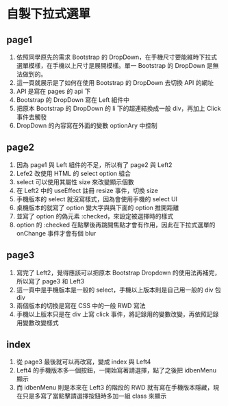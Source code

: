 # 自製下拉式選單
## page1
1. 依照同學原先的需求 Bootstrap 的 DropDown，在手機尺寸要能維時下拉式選單模樣，在手機以上尺寸是展開模樣。單一 Bootstrap 的 DropDown 是無法做到的。
2. 這一頁就展示是了如何在使用 Bootstrap 的 DropDown 去切換 API 的網址
3. API 是寫在 pages 的 api 下
4. Bootstrap 的 DropDown 寫在 Left 組件中
5. 把原本 Bootstrap 的 DropDown 的 li 下的超連結換成一般 div，再加上 Click 事件去觸發
6. DropDown 的內容寫在外面的變數 optionAry 中控制
## page2
1. 因為 page1 與 Left 組件的不足，所以有了 page2 與 Left2
2. Lefe2 改使用 HTML 的 select option 組合
3. select 可以使用其屬性 size 來改變顯示個數
4. 在 Left2 中的 useEffect 註冊 resize 事件，切換 size
5. 手機版本的 select 就沒寫樣式，因為會使用手機的 select UI
6. 桌機版本的就寫了 option 變大字與與下面的 option 推開距離
7. 並寫了 option 的偽元素 :checked，來設定被選擇時的樣式
8. option 的 :checked 在點擊後再跳開焦點才會有作用，因此在下拉式選單的 onChange 事件才會有個 blur
## page3
1. 寫完了 Left2，覺得應該可以把原本 Bootstrap Dropdown 的使用法再補完，所以寫了 page3 和 Left3
2. 這一頁中是手機版本是一般的 select，手機以上版本則是自己用一般的 div 包 div
3. 兩個版本的切換是寫在 CSS 中的一般 RWD 寫法
4. 手機以上版本只是在 div 上寫 click 事件，將記錄用的變數改變，再依照記錄用變數改變樣式
## index
1. 從 page3 最後就可以再改寫，變成 index 與 Left4
2. Left4 的手機版本多一個按鈕，一開始寫著請選擇，點了之後把 idbenMenu 顯示
3. 而 idbenMenu 則是本來在 Left3 的階段的 RWD 就有寫在手機版本隱藏，現在只是多寫了當點擊請選擇按鈕時多加一組 class 來顯示